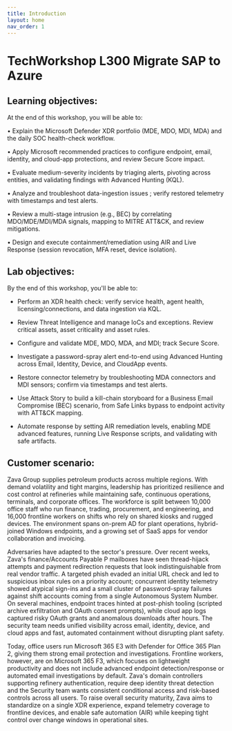 ```yaml
---
title: Introduction
layout: home
nav_order: 1
---
```


# TechWorkshop L300 Migrate SAP to Azure

## **Learning objectives**:  
At the end of this workshop, you will be able to:

•	Explain the Microsoft Defender XDR portfolio (MDE, MDO, MDI, MDA) and the daily SOC health-check workflow.

•	Apply Microsoft recommended practices to configure endpoint, email, identity, and cloud-app protections, and review Secure Score impact.

•	Evaluate medium-severity incidents by triaging alerts, pivoting across entities, and validating findings with Advanced Hunting (KQL).

•	Analyze and troubleshoot data-ingestion issues  ; verify restored telemetry with timestamps and test alerts.

•	Review a multi-stage intrusion (e.g., BEC) by correlating MDO/MDE/MDI/MDA signals, mapping to MITRE ATT&CK, and review mitigations.

•	Design and execute containment/remediation using AIR and Live Response (session revocation, MFA reset, device isolation).




## **Lab objectives**:
By the end of this workshop, you'll be able to:

-	Perform an XDR health check: verify service health, agent health, licensing/connections, and data ingestion via KQL.

-	Review Threat Intelligence and manage IoCs and exceptions. Review critical assets, asset criticality and asset rules.

-	Configure and validate MDE, MDO, MDA, and MDI; track Secure Score. 

-	Investigate a password-spray alert end-to-end using Advanced Hunting across Email, Identity, Device, and CloudApp events.

-	Restore connector telemetry by troubleshooting MDA connectors and MDI sensors; confirm via timestamps and test alerts.

-	Use Attack Story to build a kill-chain storyboard for a Business Email Compromise (BEC) scenario, from Safe Links bypass to endpoint activity with ATT&CK mapping.

-	Automate response by setting AIR remediation levels, enabling MDE advanced features, running Live Response scripts, and validating with safe artifacts.



## **Customer scenario**:

Zava Group supplies petroleum products across multiple regions. With demand volatility and tight margins, leadership has prioritized resilience and cost control at refineries while maintaining safe, continuous operations, terminals, and corporate offices. The workforce is split between 10,000 office staff who run finance, trading, procurement, and engineering, and 16,000 frontline workers on shifts who rely on shared kiosks and rugged devices. The environment spans on-prem AD for plant operations, hybrid-joined Windows endpoints, and a growing set of SaaS apps for vendor collaboration and invoicing.

Adversaries have adapted to the sector's pressure. Over recent weeks, Zava's finance/Accounts Payable P mailboxes have seen thread-hijack attempts and payment redirection requests that look indistinguishable from real vendor traffic. A targeted phish evaded an initial URL check and led to suspicious inbox rules on a priority account; concurrent identity telemetry showed atypical sign-ins and a small cluster of password-spray failures against shift accounts coming from a single   Autonomous System Number. On several machines, endpoint traces hinted at post-phish tooling (scripted archive exfiltration and OAuth consent prompts), while cloud app logs captured risky OAuth grants and anomalous downloads after hours. The security team needs unified visibility across email, identity, device, and cloud apps and fast, automated containment without disrupting plant safety.

Today, office users run Microsoft 365 E3 with Defender for Office 365 Plan 2, giving them strong email protection and investigations. Frontline workers, however, are on Microsoft 365 F3, which focuses on lightweight productivity and does not include advanced endpoint detection/response or automated email investigations by default. Zava's domain controllers supporting refinery authentication, require deep identity threat detection and the Security team wants consistent conditional access and risk-based controls across all users. To raise overall security maturity, Zava aims to standardize on a single XDR experience, expand telemetry coverage to frontline devices, and enable safe automation (AIR) while keeping tight control over change windows in operational sites.


